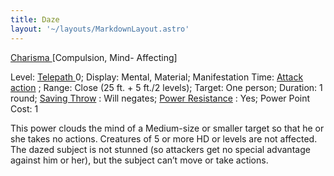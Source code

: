 ```yaml
---
title: Daze
layout: '~/layouts/MarkdownLayout.astro'
---
```

[ Charisma ](/modern.d20.srd/basics/ability.scores) [Compulsion, Mind- Affecting]

Level: [ Telepath ](/modern.d20.srd/classes/advanced/telepath) 0; Display:
Mental, Material; Manifestation Time: [ Attack action](/modern.d20.srd/combat/attack.actions) ; Range: Close (25 ft. + 5 ft./2
levels); Target: One person; Duration: 1 round; [ Saving Throw](/modern.d20.srd/basics/saving.throws) : Will negates; [ Power Resistance](/modern.d20.srd/special.abilities/power.resistance) : Yes; Power Point Cost:
1

This power clouds the mind of a Medium-size or smaller target so that he or
she takes no actions. Creatures of 5 or more HD or levels are not affected.
The dazed subject is not stunned (so attackers get no special advantage
against him or her), but the subject can’t move or take actions.

